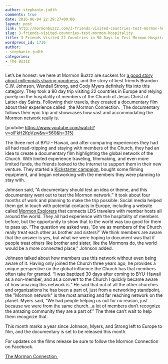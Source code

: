 ```yaml
---
author: stephanie.judth
comments: true
date: 2016-06-04 22:29:27+00:00
layout: post
link: http://mormonbuzzz.com/3-friends-visited-countries-test-mormon-hospitality/
slug: 3-friends-visited-countries-test-mormon-hospitality
title: 3 Friends Visited 22 Countries in 90 Days to Test Mormon Hospitality
wordpress_id: 1710
author:
- stephanie.judth
categories:
- The Buzzz
---
```


Let’s be honest: we here at Mormon Buzzz are suckers for [a good story about millennials sharing goodness](http://mormonbuzzz.com/missionary-used-spray-paint-spread-gospel/), and the story of best friends Brandon C.W. Johnson, Wendall Strong, and Cody Myers definitely fits into this category. They took a 90 day trip visiting 22 countries in Europe and relying purely on the hospitality of members of the Church of Jesus Christ of Latter-day Saints. Following their travels, they created a documentary film about their experience called _the Mormon Connection. _The documentary follows their epic trip and showcases how vast and accommodating the Mormon network really is. 

[youtube https://www.youtube.com/watch?v=olFkH2KpVzw&w=560&h=315]

The three met at BYU - Hawaii, and after comparing experiences they had all had road-tripping and staying with members of the Church, they had an idea to create a documentary film highlighting the global network of the Church. With limited experience traveling, filmmaking, and even more limited funds, the friends looked to the Internet to support them in their new venture. They started a [Kickstarter campaign](https://www.kickstarter.com/projects/786096928/the-mormon-connection), bought some filming equipment, and began networking with the members they were planning to stay with.

Johnson said, “A documentary should test an idea or theme, and this documentary went out to test the Mormon network.” It took about four months of work and planning to make the trip possible. Social media helped them get in touch with potential contacts in Europe, including a website called [Mormon Explorers](http://mormonexplorer.com/) that connects LDS travelers with member hosts all around the world. They all had experience with the hospitality of members before, but the opportunity to show that to the world was too good for them to pass up. “The question we asked was, 'Do we as members of the Church really treat each other as brother and sisters?' We think members are aware that the answer is yes, but what we were hoping to document was that if people treat others like brother and sister, like the Mormons do, the world would be a more connected place," Johnson added. 

Johnson talked about how members use this network without even being aware of it. Having only joined the Church three years ago, he provides a unique perspective on the global influence the Church has that members often take for granted. “I was baptized 30 days after coming to BYU-Hawaii as a non-member, and as a convert to the Church I quickly became aware of how amazing this network is.” He said that out of all the other churches and organizations he has been a part of, just from a networking standpoint, the "Mormon network" is the most amazing and far reaching network on the planet. Myers said, “We had people helping us out for no reason, just because we were from the same church...a lot of members don’t recognize the amazing community they are a part of.” The three can’t wait to help them recognize that.  

This month marks a year since Johnson, Myers, and Strong left to Europe to film, and the documentary is set to be released this month. 

For updates on the films release be sure to follow the Mormon Connection on Facebook. 

[The Mormon Connection ](https://www.facebook.com/The-Mormon-Connection-1555795691342196/?fref=ts)


